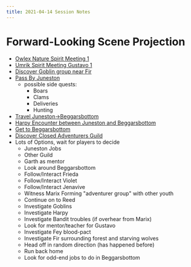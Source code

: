 ```yaml
---
title: 2021-04-14 Session Notes
---
```



# Forward-Looking Scene Projection

- [Owlex Nature Spirit Meeting 1](../scenes/nature-spirit-meeting-owlex-1.md)
- [Umrik Spirit Meeting Gustavo 1](../scenes/umrik-spirit-meeting-gustavo-1.md)
- [Discover Goblin group near Fir](../scenes/herb-collecting-around-fir.md)
- [Pass By Juneston](../scenes/pass-by-juneston-to-beggarsbottom.md)
  - possible side quests:
	- Boars
	- Clams
 	- Deliveries
	- Hunting
- [Travel Juneston->Beggarsbottom](../scenes/travel-from-june-to-beggarsbottom-1.md)
- [Harpy Encounter between Juneston and Beggarsbottom](../scenes/encounters/juneston-to-beggarsbottom-harpy.md)
- [Get to Beggarsbottom](../scenes/get-to-beggarsbottom.md)
- [Discover Closed Adventurers Guild](../places/adventurers-guild.md)
- Lots of Options, wait for players to decide
  - Juneston Jobs
  - Other Guild
  - Garth as mentor
  - Look around Beggarsbottom
  - Follow/Interact Frieda
  - Follow/Interact Violet
  - Follow/Interact Jenavive
  - Witness Marix Forming "adventurer group" with other youth
  - Continue on to Reed
  - Investigate Goblins
  - Investigate Harpy
  - Investigate Bandit troubles (if overhear from Marix)
  - Look for mentor/teacher for Gustavo
  - Investigate Fey blood-pact
  - Investigate Fir surrounding forest and starving wolves
  - Head off in random direction (has happened before)
  - Run back home
  - Look for odd-end jobs to do in Beggarsbottom
